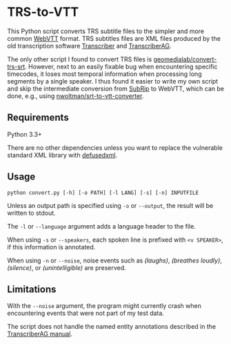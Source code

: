 # TRS-to-VTT
This Python script converts TRS subtitle files to the simpler and more common [WebVTT](https://en.wikipedia.org/wiki/WebVTT) format.
TRS subtitles files are XML files produced by the old transcription software [Transcriber](https://trans.sourceforge.net/en/presentation.php) and [TranscriberAG](https://transag.sourceforge.net/). 

The only other script I found to convert TRS files is [geomedialab/convert-trs-srt](https://github.com/geomedialab/convert-trs-srt).
However, next to an easily fixable bug when encountering specific timecodes, it loses most temporal information when processing long segments by a single speaker.
I thus found it easier to write my own script and skip the intermediate conversion from [SubRip](https://en.wikipedia.org/wiki/SubRip) to WebVTT, which can be done, e.g., using [nwoltman/srt-to-vtt-converter](https://github.com/nwoltman/srt-to-vtt-converter).

## Requirements
Python 3.3+

There are no other dependencies unless you want to replace the vulnerable standard XML library with [defusedxml](https://pypi.org/project/defusedxml/).

## Usage

`python convert.py [-h] [-o PATH] [-l LANG] [-s] [-n] INPUTFILE`

Unless an output path is specified using `-o` or `--output`, the result will be written to stdout.

The `-l` or `--language` argument adds a language header to the file.

When using `-s` or `--speakers`, each spoken line is prefixed with `<v SPEAKER>`, if this information is annotated.

When using `-n` or `--noise`, noise events such as *(laughs)*, *(breathes loudly)*, *(silence)*, or *(unintelligible)* are preserved.

## Limitations

With the `--noise` argument, the program might currently crash when encountering events that were not part of my test data.

The script does not handle the named entity annotations described in the [TranscriberAG manual](https://transag.sourceforge.net/index.php?content=manual#annotation_menu).

